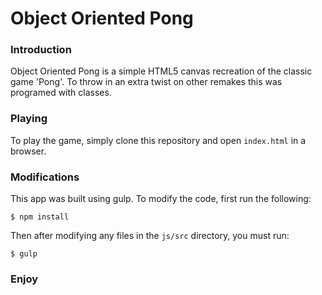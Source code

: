 # Object Oriented Pong
### Introduction
Object Oriented Pong is a simple HTML5 canvas recreation of the classic game 'Pong'. To throw in an extra twist on other remakes this was programed with classes.
### Playing
To play the game, simply clone this repository and open `index.html` in a browser.
### Modifications
This app was built using gulp. To modify the code, first run the following:
```
$ npm install
```
Then after modifying any files in the `js/src` directory, you must run:
```
$ gulp
```
### Enjoy
